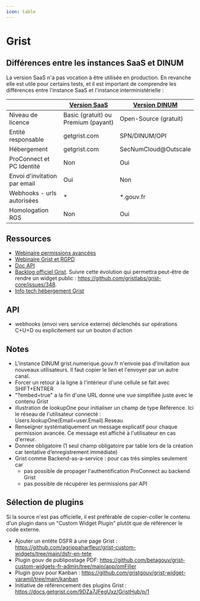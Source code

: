 ```yaml
---
icon: table
---
```


# Grist

## Différences entre les instances SaaS et DINUM
La version SaaS n'a pas vocation à être utilisée en production. En revanche elle est utile pour certains tests, et il est important de comprendre les différences entre l'instance SaaS et l'instance interministérielle :

|                              | [Version SaaS](https://www.getgrist.com) | [Version DINUM](https://grist.numerique.gouv.fr/) |
| ---------------------------- | ---------------------------------------- | ------------------------------------------------- |
| Niveau de licence            | Basic (gratuit) ou Premium (payant)      | Open-Source (gratuit)                             |
| Entité responsable           | getgrist.com                             | SPN/DINUM/OPI                                     |
| Hébergement                  | getgrist.com                             | SecNumCloud@Outscale                                   |
| ProConnect et PC Identité    | Non                                      | Oui                                               |
| Envoi d'invitation par email | Oui                                      | Non                                               |
| Webhooks - urls autorisées   | *                                        | *.gouv.fr                                         |
| Homologation RGS             | Non                                      | Oui                                               |

## Ressources
- [Webinaire permissions avancées](https://tube.numerique.gouv.fr/w/3u3QfzMv66euFsa4zQDMhm)
- [Webinaire Grist et RGPD](https://tube.numerique.gouv.fr/w/u1bwi5r2em6c2x6uRQ2H7d)
- [Doc API](https://support.getgrist.com/fr/api/)
- [Backlog officiel Grist](https://github.com/orgs/gristlabs/projects/4/views/1). Suivre cette évolution qui permettra peut-être de rendre un widget public : https://github.com/gristlabs/grist-core/issues/348.
- [Info tech hébergement Grist](https://pad.numerique.gouv.fr/s/l45y9IfKS#Pourquoi-grist-est-en-%E2%80%9Cbeta%E2%80%9D-)

## API
- webhooks (envoi vers service externe) déclenchés sur opérations C+U+D ou explicitement sur un bouton d'action

## Notes
- L'instance DINUM grist.numerique.gouv.fr n'envoie pas d'invitation aux nouveaux utilisateurs. Il faut copier le lien et l'envoyer par un autre canal.
- Forcer un retour à la ligne à l'intérieur d'une cellule se fait avec SHIFT+ENTRER
- "?embed=true" a la fin d'une URL donne une vue simplifiée juste avec le contenu Grist
- illustration de lookupOne pour initialiser un champ de type Référence. Ici le réseau de l'utilisateur connecté : Users.lookupOne(Email=user.Email).Reseau
- Renseigner systématiquement un message explicatif pour chaque permission avancée. Ce message est affiché à l'utilisateur en cas d'erreur.
- Donnée obligatoire (1 seul champ obligatoire par table lors de la création car tentative d’enregistrement immédiate)
- Grist comme Backend-as-a-service : pour cas très simples seulement car
    - pas possible de propager l'authentification ProConnect au backend Grist
    - pas possible de récupérer les permissions par API

## Sélection de plugins
Si la source n'est pas officielle, il est préférable de copier-coller le contenu d'un plugin dans un "Custom Widget Plugin" plutôt que de référencer le code externe.
- Ajouter un entête DSFR à une page Grist : https://github.com/agrippaharfleur/grist-custom-widgets/tree/main/dsfr-en-tete
- Plugin gouv de publipostage PDF: https://github.com/betagouv/grist-custom-widgets-fr-admin/tree/main/app/omFiller
- Plugin gouv pour Kanban : https://github.com/gristgouv/grist-widget-varamil/tree/main/kanban
- Initiative de référencement des plugins Grist : https://docs.getgrist.com/9DZa7JFegUxz/GristHub/p/1